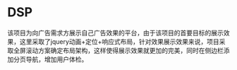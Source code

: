 # DSP
该项目为向广告需求方展示自己广告效果的平台，由于该项目的首要目标的展示效果，这里采取了jquery动画+定位+响应式布局，针对效果展示效果来说，项目采取全屏滚动方案确定布局架构，这样使得展示效果就更加的完美，同时在侧边栏添加分页导航，增加用户体检。
